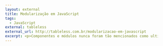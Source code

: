 ```yaml
---
layout: external
title: Modularização em JavaScript
tags:
  - JavaScript
external: tableless
external_url: http://tableless.com.br/modularizacao-em-javascript
excerpt: <p>Componentes e módulos nunca foram tão mencionados como ultimamente. Ambos são conceitos antigos que devemos entender e passar a adotar o quanto antes. Quem sabe você possa repensar o seu JavaScript hoje mesmo?</p>
---
```

